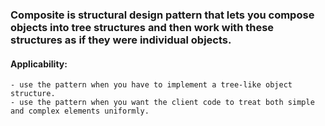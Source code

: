 ### Composite is structural design pattern that lets you compose objects into tree structures and then work with these structures as if they were individual objects.

#### Applicability:
    - use the pattern when you have to implement a tree-like object structure.
    - use the pattern when you want the client code to treat both simple and complex elements uniformly.
